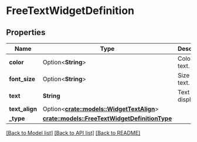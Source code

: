 # FreeTextWidgetDefinition

## Properties

Name | Type | Description | Notes
------------ | ------------- | ------------- | -------------
**color** | Option<**String**> | Color of the text. | [optional]
**font_size** | Option<**String**> | Size of the text. | [optional]
**text** | **String** | Text to display. | 
**text_align** | Option<[**crate::models::WidgetTextAlign**](WidgetTextAlign.md)> |  | [optional]
**_type** | [**crate::models::FreeTextWidgetDefinitionType**](FreeTextWidgetDefinitionType.md) |  | 

[[Back to Model list]](../README.md#documentation-for-models) [[Back to API list]](../README.md#documentation-for-api-endpoints) [[Back to README]](../README.md)


